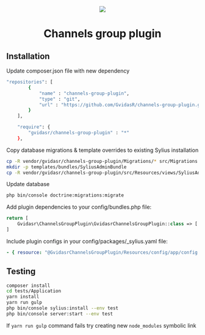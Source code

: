 <p align="center">
    <a href="https://sylius.com" target="_blank">
        <img src="https://demo.sylius.com/assets/shop/img/logo.png" />
    </a>
</p>

<h1 align="center">Channels group plugin</h1>

## Installation

Update composer.json file with new dependency
```bash
"repositories": [
        {
            "name" : "channels-group-plugin", 
            "type" : "git",
            "url" : "https://github.com/GvidasR/channels-group-plugin.git"
        }   
    ],

    "require": {
        "gvidasr/channels-group-plugin" : "*"
    },
```

Copy database migrations & template overrides to existing Sylius installation
```bash
cp -R vendor/gvidasr/channels-group-plugin/Migrations/* src/Migrations
mkdir -p templates/bundles/SyliusAdminBundle
cp -R vendor/gvidasr/channels-group-plugin/src/Resources/views/SyliusAdminBundle/* templates/bundles/SyliusAdminBundle
```

Update database
```bash
php bin/console doctrine:migrations:migrate
```

Add plugin dependencies to your config/bundles.php file:
```php
return [
    Gvidasr\ChannelsGroupPlugin\GvidasrChannelsGroupPlugin::class => ['all' => true],
]
```

Include plugin configs in your config/packages/_sylius.yaml file:
```yaml
- { resource: "@GvidasrChannelsGroupPlugin/Resources/config/app/config.yml" }
```

## Testing

```bash
composer install
cd tests/Application
yarn install
yarn run gulp
php bin/console sylius:install --env test
php bin/console server:start --env test
```

If `yarn run gulp` command fails try creating new `node_modules` symbolic link
